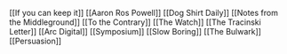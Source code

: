 [[If you can keep it]]
[[Aaron Ros Powell]]
[[Dog Shirt Daily]]
[[Notes from the Middleground]]
[[To the Contrary]]
[[The Watch]]
[[The Tracinski Letter]]
[[Arc Digital]]
[[Symposium]]
[[Slow Boring]]
[[The Bulwark]]
[[Persuasion]]
